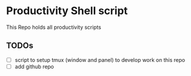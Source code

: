 # Productivity Shell script

This Repo holds all productivity scripts


## TODOs
* [ ] script to setup tmux (window and panel) to develop work on this repo
* [ ] add github repo
